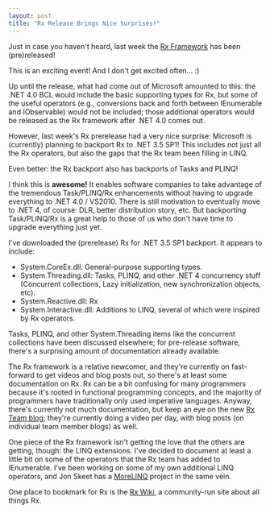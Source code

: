 ```yaml
---
layout: post
title: "Rx Release Brings Nice Surprises!"
---
```

Just in case you haven't heard, last week the [Rx Framework](http://msdn.microsoft.com/en-us/devlabs/ee794896.aspx?WT.mc_id=DT-MVP-5000058) has been (pre)released!

This is an exciting event! And I don't get excited often... :)

Up until the release, what had come out of Microsoft amounted to this: the .NET 4.0 BCL would include the basic supporting types for Rx, but some of the useful operators (e.g., conversions back and forth between IEnumerable and IObservable) would not be included; those additional operators would be released as the Rx framework after .NET 4.0 comes out.

However, last week's Rx prerelease had a very nice surprise: Microsoft is (currently) planning to backport Rx to .NET 3.5 SP1! This includes not just all the Rx operators, but also the gaps that the Rx team been filling in LINQ.

Even better: the Rx backport also has backports of Tasks and PLINQ!

I think this is **awesome!** It enables software companies to take advantage of the tremendous Task/PLINQ/Rx enhancements without having to upgrade everything to .NET 4.0 / VS2010. There is still motivation to eventually move to .NET 4, of course: DLR, better distribution story, etc. But backporting Task/PLINQ/Rx is a great help to those of us who don't have time to upgrade everything just yet.

I've downloaded the (prerelease) Rx for .NET 3.5 SP1 backport. It appears to include:

- System.CoreEx.dll: General-purpose supporting types.
- System.Threading.dll: Tasks, PLINQ, and other .NET 4 concurrency stuff (Concurrent collections, Lazy initialization, new synchronization objects, etc).
- System.Reactive.dll: Rx
- System.Interactive.dll: Additions to LINQ, several of which were inspired by Rx operators.

Tasks, PLINQ, and other System.Threading items like the concurrent collections have been discussed elsewhere; for pre-release software, there's a surprising amount of documentation already available.

The Rx framework is a relative newcomer, and they're currently on fast-forward to get videos and blog posts out, so there's at least some documentation on Rx. Rx can be a bit confusing for many programmers because it's rooted in functional programming concepts, and the majority of programmers have traditionally only used imperative languages. Anyway, there's currently not much documentation, but keep an eye on the new [Rx Team blog](https://docs.microsoft.com/en-us/archive/blogs/rxteam/?WT.mc_id=DT-MVP-5000058); they're currently doing a video per day, with blog posts (on individual team member blogs) as well.

One piece of the Rx framework isn't getting the love that the others are getting, though: the LINQ extensions. I've decided to document at least a little bit on some of the operators that the Rx team has added to IEnumerable. I've been working on some of my own additional LINQ operators, and Jon Skeet has a [MoreLINQ](http://code.google.com/p/morelinq/) project in the same vein.

One place to bookmark for Rx is the [Rx Wiki](http://rxwiki.wikidot.com/), a community-run site about all things Rx.

